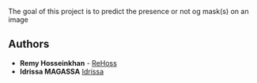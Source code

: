 The goal of this project is to predict the presence or not og mask(s) on an image


## Authors

* **Remy Hosseinkhan**  - [ReHoss](https://github.com/ReHoss)
* **Idrissa MAGASSA** [Idrissa](https://github.com/idrissa-mgs)
